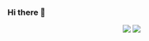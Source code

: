 ### Hi there 👋

<p align="center">
  <img src ="https://github-readme-stats.vercel.app/api?username=clockworkgr&show_icons=true&count_private=true&theme=buefy&hide_border=true&hide=issues,contribs&bg_color=00000000">
  <img src ="https://github-readme-stats.vercel.app/api/top-langs/?username=clockworkgr&layout=compact&hide_border=true&theme=buefy&bg_color=00000000&langs_count=6&hide=jupyter%20notebook,tex,css,php">
</p>
